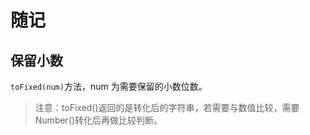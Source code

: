 # 随记

## 保留小数

`toFixed(num)`方法，num 为需要保留的小数位数。

> 注意：toFixed()返回的是转化后的字符串，若需要与数值比较，需要 Number()转化后再做比较判断。
